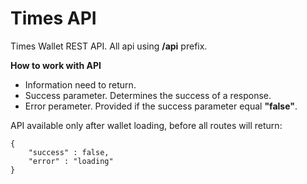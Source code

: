 # Times API

Times Wallet REST API. All api using **/api** prefix.

**How to work with API**

+ Information need to return.
+ Success parameter. Determines the success of a response.
+ Error perameter. Provided if the success parameter equal **"false"**.

API available only after wallet loading, before all routes will return:

    {
        "success" : false,
        "error" : "loading"
    }
